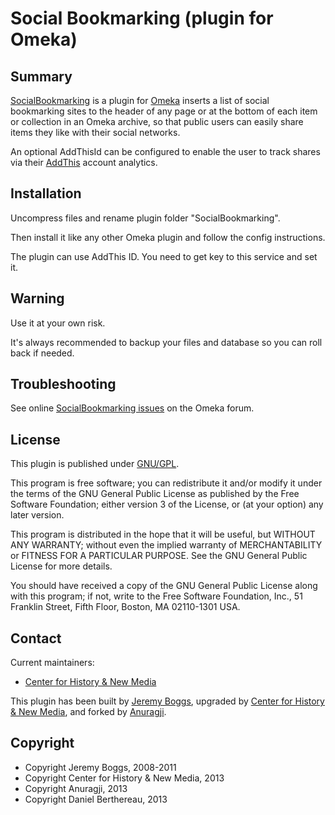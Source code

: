 Social Bookmarking (plugin for Omeka)
====================================


Summary
-------

[SocialBookmarking] is a plugin for [Omeka] inserts a list of social bookmarking
sites to the header of any page or at the bottom of each item or collection in
an Omeka archive, so that public users can easily share items they like with
their social networks.

An optional AddThisId can be configured to enable the user to track shares via
their [AddThis] account analytics.


Installation
------------

Uncompress files and rename plugin folder "SocialBookmarking".

Then install it like any other Omeka plugin and follow the config instructions.

The plugin can use AddThis ID. You need to get key to this service and set it.


Warning
-------

Use it at your own risk.

It's always recommended to backup your files and database so you can roll back
if needed.


Troubleshooting
---------------

See online [SocialBookmarking issues] on the Omeka forum.


License
-------

This plugin is published under [GNU/GPL].

This program is free software; you can redistribute it and/or modify it under
the terms of the GNU General Public License as published by the Free Software
Foundation; either version 3 of the License, or (at your option) any later
version.

This program is distributed in the hope that it will be useful, but WITHOUT
ANY WARRANTY; without even the implied warranty of MERCHANTABILITY or FITNESS
FOR A PARTICULAR PURPOSE. See the GNU General Public License for more
details.

You should have received a copy of the GNU General Public License along with
this program; if not, write to the Free Software Foundation, Inc.,
51 Franklin Street, Fifth Floor, Boston, MA 02110-1301 USA.


Contact
-------

Current maintainers:
* [Center for History & New Media]

This plugin has been built by [Jeremy Boggs], upgraded by [Center for History & New Media],
and forked by [Anuragji].


Copyright
---------

* Copyright Jeremy Boggs, 2008-2011
* Copyright Center for History & New Media, 2013
* Copyright Anuragji, 2013
* Copyright Daniel Berthereau, 2013


[Omeka]: https://omeka.org
[AddThis]: http://www.addthis.com
[SocialBookmarking]: https://github.com/omeka/plugin-SocialBookmarking
[SocialBookmarking issues]: http://omeka.org/forums/forum/plugins
[GNU/GPL]: https://www.gnu.org/licenses/gpl-3.0.html "GNU/GPL v3"
[Jeremy Boggs]: https://github.com/clioweb
[Center for History & New Media]: http://chnm.gmu.edu
[Anuragji]: https://github.com/anuragji
[Daniel Berthereau]: https://github.com/Daniel-KM
